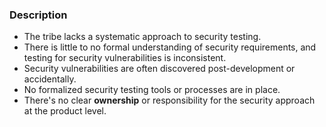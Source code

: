 ### Description

-   The tribe lacks a systematic approach to security testing.
-   There is little to no formal understanding of security requirements, and testing for security vulnerabilities is inconsistent.
-   Security vulnerabilities are often discovered post-development or accidentally.
-   No formalized security testing tools or processes are in place.
-   There's no clear **ownership** or responsibility for the security approach at the product level.
